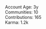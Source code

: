 Account Age: 3y                                                      
Communities: 10                                                    
Contributions: 165                                                  
Karma: 1.2k                                                      